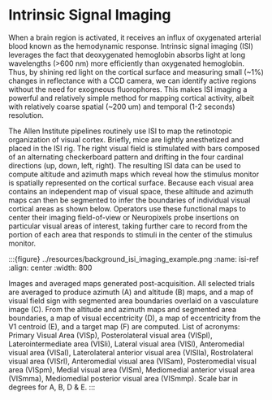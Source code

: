 # Intrinsic Signal Imaging

When a brain region is activated, it receives an influx of oxygenated arterial blood known as the hemodynamic response. Intrinsic signal imaging (ISI) leverages the fact that deoxygenated hemoglobin absorbs light at long wavelengths (>600 nm) more efficiently than oxygenated hemoglobin. Thus, by shining red light on the cortical surface and measuring small (~1%) changes in reflectance with a CCD camera, we can identify active regions without the need for exogneous fluorophores. This makes ISI imaging a powerful and relatively simple method for mapping cortical activity, albeit with relatively coarse spatial (~200 um) and temporal (1-2 seconds) resolution.

The Allen Institute pipelines routinely use ISI to map the retinotopic organization of visual cortex. Briefly, mice are lightly anesthetized and placed in the ISI rig. The right visual field is stimulated with bars composed of an alternating checkerboard pattern and drifting in the four cardinal directions (up, down, left, right). The resulting ISI data can be used to compute altitude and azimuth maps which reveal how the stimulus monitor is spatially represented on the cortical surface. Because each visual area contains an independent map of visual space, these altitude and azimuth maps can then be segmented to infer the boundaries of individual visual cortical areas as shown below. Operators use these functional maps to center their imaging field-of-view or Neuropixels probe insertions on particular visual areas of interest, taking further care to record from the portion of each area that responds to stimuli in the center of the stimulus monitor.

:::{figure}  ../resources/background_isi_imaging_example.png
:name: isi-ref
:align: center
:width: 800

Images and averaged maps generated post-acquisition. All selected trials are averaged to produce azimuth (A) and altitude (B) maps, and a map of visual field sign with segmented area boundaries overlaid on a vasculature image (C). From the altitude and azimuth maps and segmented area boundaries, a map of visual eccentricity (D), a map of eccentricity from the V1 centroid (E), and a target map (F) are computed. List of acronyms: Primary Visual Area (VISp), Posterolateral visual area (VISpl), Laterointermediate area (VISli), Lateral visual area (VISl), Anteromedial visual area (VISal), Laterolateral anterior visual area (VISlla), Rostrolateral visual area (VISrl), Anteromedial visual area (VISam), Posteromedial visual area (VISpm), Medial visual area (VISm), Mediomedial anterior visual area (VISmma), Mediomedial posterior visual area (VISmmp). Scale bar in degrees for A, B, D & E.
:::

